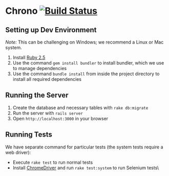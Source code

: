 # Chrono [![Build Status](https://travis-ci.org/cs506-chrono/website.svg?branch=master)](https://travis-ci.org/cs506-chrono/website)

## Setting up Dev Environment

*Note:* This can be challenging on Windows; we recommend a Linux or Mac system.

1. Install [Ruby 2.5](https://www.ruby-lang.org/en/downloads/)
2. Use the command `gem install bundler` to install bundler, which we use to manage dependencies
4. Use the command `bundle install` from inside the project directory to install all required dependencies

## Running the Server

1. Create the database and necessary tables with `rake db:migrate`
2. Run the server with `rails server`
3. Open `http://localhost:3000` in your browser

## Running Tests

We have separate command for particular tests (the system tests require a web driver):

* Execute `rake test` to run normal tests
* Install [ChromeDriver](http://chromedriver.chromium.org/) and run `rake test:system` to run Selenium tests\

